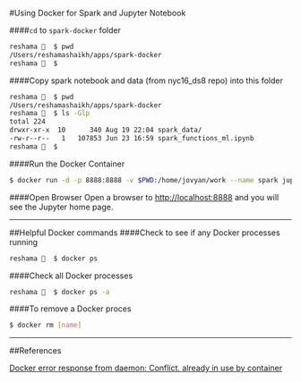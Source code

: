 #Using Docker for Spark and Jupyter Notebook 

####`cd` to `spark-docker` folder
```bash
reshama 🐘  $ pwd
/Users/reshamashaikh/apps/spark-docker
reshama 🐘  $ 
```

####Copy spark notebook and data (from nyc16_ds8 repo) into this folder
```bash
reshama 🐘  $ pwd
/Users/reshamashaikh/apps/spark-docker
reshama 🐘  $ ls -Glp
total 224
drwxr-xr-x  10      340 Aug 19 22:04 spark_data/
-rw-r--r--   1   107853 Jun 23 16:59 spark_functions_ml.ipynb
reshama 🐘  $ 
```

####Run the Docker Container
```bash
$ docker run -d -p 8888:8888 -v $PWD:/home/jovyan/work --name spark jupyter/pyspark-notebook
```

####Open Browser
Open a browser to [http://localhost:8888](http://localhost:8888) and you will see the Jupyter home page.

---
##Helpful Docker commands
####Check to see if any Docker processes running
```bash
reshama 🐘  $ docker ps
```

####Check all Docker processes
```bash
reshama 🐘  $ docker ps -a
```

####To remove a Docker proces
```bash
$ docker rm [name]
```

---

##References

[Docker error response from daemon: Conflict. already in use by container](http://stackoverflow.com/questions/31676155/docker-error-response-from-daemon-conflict-already-in-use-by-container)


